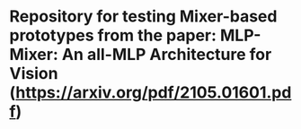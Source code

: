 # Repository for testing Mixer-based prototypes from the paper: MLP-Mixer: An all-MLP Architecture for Vision (https://arxiv.org/pdf/2105.01601.pdf)
